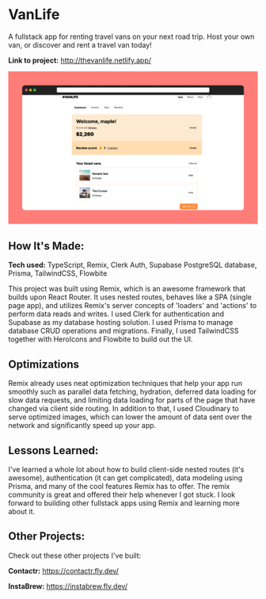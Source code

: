 # VanLife

A fullstack app for renting travel vans on your next road trip. Host your own van, or discover and rent a travel van today!

**Link to project:** http://thevanlife.netlify.app/

<img src="https://raw.githubusercontent.com/anthonypz/VanLife/main/docs/screenshots/vanlife-demo.png" alt="project demo" width="550"/>

## How It's Made:

**Tech used:** TypeScript, Remix, Clerk Auth, Supabase PostgreSQL database, Prisma, TailwindCSS, Flowbite

This project was built using Remix, which is an awesome framework that builds upon React Router. It uses nested routes, behaves like a SPA (single page app), and utilizes Remix's server concepts of 'loaders' and 'actions' to perform data reads and writes. I used Clerk for authentication and Supabase as my database hosting solution. I used Prisma to manage database CRUD operations and migrations. Finally, I used TailwindCSS together with HeroIcons and Flowbite to build out the UI.

## Optimizations

Remix already uses neat optimization techniques that help your app run smoothly such as parallel data fetching, hydration, deferred data loading for slow data requests, and limiting data loading for parts of the page that have changed via client side routing. In addition to that, I used Cloudinary to serve optimized images, which can lower the amount of data sent over the network and significantly speed up your app.

## Lessons Learned:

I've learned a whole lot about how to build client-side nested routes (it's awesome), authentication (it can get complicated), data modeling using Prisma, and many of the cool features Remix has to offer. The remix community is great and offered their help whenever I got stuck. I look forward to building other fullstack apps using Remix and learning more about it.

## Other Projects:

Check out these other projects I've built:

**Contactr:** https://contactr.fly.dev/

**InstaBrew:** https://instabrew.fly.dev/
